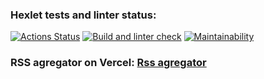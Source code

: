 ### Hexlet tests and linter status:
[![Actions Status](https://github.com/Viklm/frontend-project-lvl3/workflows/hexlet-check/badge.svg)](https://github.com/Viklm/frontend-project-lvl3/actions)
[![Build and linter check](https://github.com/Viklm/frontend-project-lvl3/actions/workflows/node.js.yml/badge.svg)](https://github.com/Viklm/frontend-project-lvl3/actions/workflows/node.js.yml)
[![Maintainability](https://api.codeclimate.com/v1/badges/bf388c431a1573f6bda2/maintainability)](https://codeclimate.com/github/Viklm/frontend-project-lvl3/maintainability)
### RSS agregator on Vercel: [Rss agregator](https://frontend-project-lvl3-nu-swart.vercel.app/)